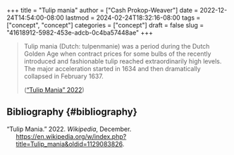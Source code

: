 +++
title = "Tulip mania"
author = ["Cash Prokop-Weaver"]
date = 2022-12-24T14:54:00-08:00
lastmod = 2024-02-24T18:32:16-08:00
tags = ["concept", "concept"]
categories = ["concept"]
draft = false
slug = "41618912-5982-453e-adcb-0c4ba57448ae"
+++

> Tulip mania (Dutch: tulpenmanie) was a period during the Dutch Golden Age when contract prices for some bulbs of the recently introduced and fashionable tulip reached extraordinarily high levels. The major acceleration started in 1634 and then dramatically collapsed in February 1637.
>
> (<a href="#citeproc_bib_item_1">“Tulip Mania” 2022</a>)


## Bibliography {#bibliography}

<style>.csl-entry{text-indent: -1.5em; margin-left: 1.5em;}</style><div class="csl-bib-body">
  <div class="csl-entry"><a id="citeproc_bib_item_1"></a>“Tulip Mania.” 2022. <i>Wikipedia</i>, December. <a href="https://en.wikipedia.org/w/index.php?title=Tulip_mania&oldid=1129083826">https://en.wikipedia.org/w/index.php?title=Tulip_mania&#38;oldid=1129083826</a>.</div>
</div>
